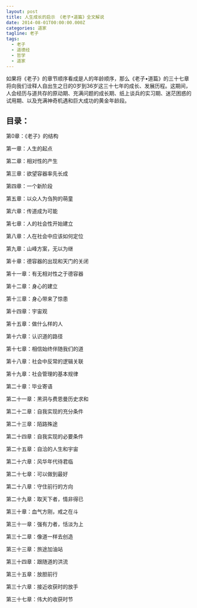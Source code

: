 ```yaml
---
layout: post
title: 人生成长的启示 《老子•道篇》全文解说
date: 2014-08-01T00:00:00.000Z
categories: 道家
tagline: 老子
tags:
  - 老子
  - 道德经
  - 哲学
  - 道家
---
```


如果将《老子》的章节顺序看成是人的年龄顺序，那么《老子•道篇》的三十七章将向我们诠释人自出生之日的0岁到36岁这三十七年的成长、发展历程。这期间，人会经历与道共存的原动期、充满问题的成长期、纸上谈兵的实习期、迷茫困惑的试用期、以及充满神奇机遇和巨大成功的黄金年龄段。

## 目录：

第0章：《老子》的结构

第一章：人生的起点

第二章：相对性的产生

第三章：欲望容器率先长成

第四章：一个新阶段

第五章：以众人为刍狗的萌童

第六章：传道成为可能

第七章：人的社会性开始建立

第八章：人在社会中应该如何定位

第九章：山峰方案，无以为继

第十章：德容器的出现和天门的关闭

第十一章：有无相对性之于德容器

第十二章：身心的建立

第十三章：身心带来了惊患

第十四章：宇宙观

第十五章：做什么样的人

第十六章：认识道的路径

第十七章：相信始终伴随我们的道

第十八章：社会中反常的逻辑关联

第十九章：社会管理的基本规律

第二十章：毕业寄语

第二十一章：黑洞与费恩曼历史求和

第二十二章：自我实现的充分条件

第二十三章：陌路殊途

第二十四章：自我实现的必要条件

第二十五章：自洽的人生和宇宙

第二十六章：风华年代待君临

第二十七章：可以做到最好

第二十八章：守住前行的方向

第二十九章：取天下者，情非得已

第三十章：血气方刚，戒之在斗

第三十一章：强有力者，恬淡为上

第三十二章：像道一样去创造

第三十三章：旅途加油站

第三十四章：跟随道的洪流

第三十五章：放胆前行

第三十六章：接近收获时的放手

第三十七章：伟大的收获时节
